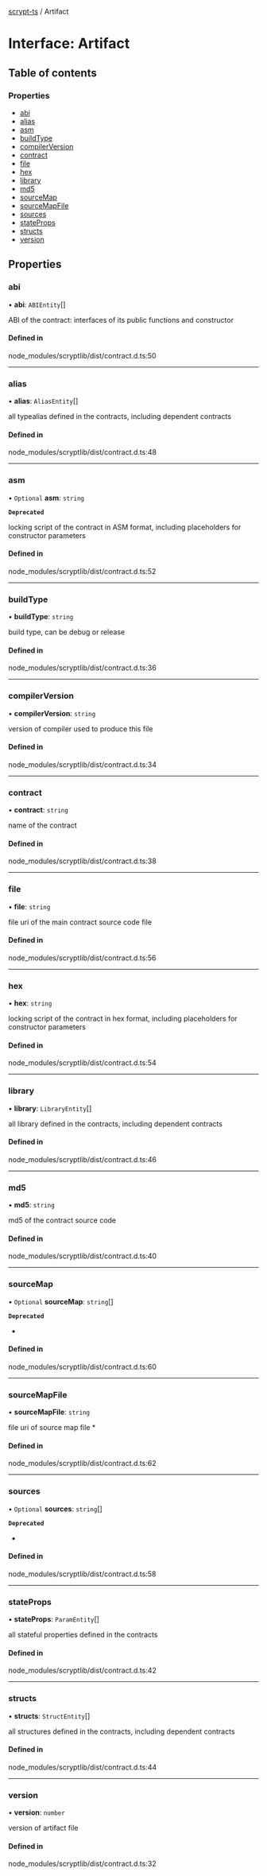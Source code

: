[scrypt-ts](../README.md) / Artifact

# Interface: Artifact

## Table of contents

### Properties

- [abi](Artifact.md#abi)
- [alias](Artifact.md#alias)
- [asm](Artifact.md#asm)
- [buildType](Artifact.md#buildtype)
- [compilerVersion](Artifact.md#compilerversion)
- [contract](Artifact.md#contract)
- [file](Artifact.md#file)
- [hex](Artifact.md#hex)
- [library](Artifact.md#library)
- [md5](Artifact.md#md5)
- [sourceMap](Artifact.md#sourcemap)
- [sourceMapFile](Artifact.md#sourcemapfile)
- [sources](Artifact.md#sources)
- [stateProps](Artifact.md#stateprops)
- [structs](Artifact.md#structs)
- [version](Artifact.md#version)

## Properties

### abi

• **abi**: `ABIEntity`[]

ABI of the contract: interfaces of its public functions and constructor

#### Defined in

node_modules/scryptlib/dist/contract.d.ts:50

___

### alias

• **alias**: `AliasEntity`[]

all typealias defined in the contracts, including dependent contracts

#### Defined in

node_modules/scryptlib/dist/contract.d.ts:48

___

### asm

• `Optional` **asm**: `string`

**`Deprecated`**

locking script of the contract in ASM format, including placeholders for constructor parameters

#### Defined in

node_modules/scryptlib/dist/contract.d.ts:52

___

### buildType

• **buildType**: `string`

build type, can be debug or release

#### Defined in

node_modules/scryptlib/dist/contract.d.ts:36

___

### compilerVersion

• **compilerVersion**: `string`

version of compiler used to produce this file

#### Defined in

node_modules/scryptlib/dist/contract.d.ts:34

___

### contract

• **contract**: `string`

name of the contract

#### Defined in

node_modules/scryptlib/dist/contract.d.ts:38

___

### file

• **file**: `string`

file uri of the main contract source code file

#### Defined in

node_modules/scryptlib/dist/contract.d.ts:56

___

### hex

• **hex**: `string`

locking script of the contract in hex format, including placeholders for constructor parameters

#### Defined in

node_modules/scryptlib/dist/contract.d.ts:54

___

### library

• **library**: `LibraryEntity`[]

all library defined in the contracts, including dependent contracts

#### Defined in

node_modules/scryptlib/dist/contract.d.ts:46

___

### md5

• **md5**: `string`

md5 of the contract source code

#### Defined in

node_modules/scryptlib/dist/contract.d.ts:40

___

### sourceMap

• `Optional` **sourceMap**: `string`[]

**`Deprecated`**

*

#### Defined in

node_modules/scryptlib/dist/contract.d.ts:60

___

### sourceMapFile

• **sourceMapFile**: `string`

file uri of source map file *

#### Defined in

node_modules/scryptlib/dist/contract.d.ts:62

___

### sources

• `Optional` **sources**: `string`[]

**`Deprecated`**

*

#### Defined in

node_modules/scryptlib/dist/contract.d.ts:58

___

### stateProps

• **stateProps**: `ParamEntity`[]

all stateful properties defined in the contracts

#### Defined in

node_modules/scryptlib/dist/contract.d.ts:42

___

### structs

• **structs**: `StructEntity`[]

all structures defined in the contracts, including dependent contracts

#### Defined in

node_modules/scryptlib/dist/contract.d.ts:44

___

### version

• **version**: `number`

version of artifact file

#### Defined in

node_modules/scryptlib/dist/contract.d.ts:32
